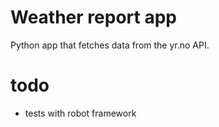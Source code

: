 # Weather report app

Python app that fetches data from the yr.no API.

# todo

- tests with robot framework
